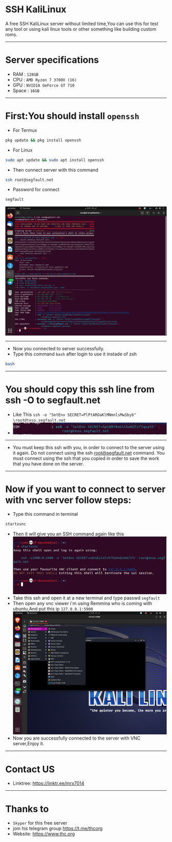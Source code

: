 # SSH KaliLinux
A free SSH KaliLinux server without limited time,You can use this for test any tool or using kali linux tools or other something like building custom roms.
_________________________________________________
# Server specifications
- RAM : `128GB`
- CPU : `AMD Ryzen 7 3700X (16)`
- GPU : `NVIDIA GeForce GT 710`
- Space : `16GB`
_________________________________________________
# First:You should install `openssh`

- For Termux
```sh
pkg update && pkg install openssh
```
- For Linux
```sh
sudo apt update && sudo apt install openssh
```
- Then connect server with this command
```sh
ssh root@segfault.net
```
- Password for connect
```sh
segfault
```
<img src="img/server.png"></a>
______________________________
- Now you connected to server successfully.
- Type this command `bash` after login to use it instade of zsh
```sh
bash
```
______________________________
# You should copy this ssh line from ssh -O to segfault.net
- Like This `ssh -o "SetEnv SECRET=PlPtAROaKlMNmnlsMwSbyb" \root@teso.segfault.net`
- <img src="img/ssh.jpg"></a>
___________________________________________________________________________________
- You must keep this ssh with you, in order to connect to the server using it again. Do not connect using the ssh root@segfault.net command. You must connect using the ssh that you copied in order to save the work that you have done on the server.
___________________________________________________________________________________
# Now if you want to connect to server with vnc server follow steps:
- Type this command in terminal
```sh 
startxvnc
```
- Then it will give you an SSH command again like this
<img src="img/sshvnc.jpg"></a>
- Take this ssh and open it at a new terminal and type passwd `segfault`
- Then open any vnc viewer i'm using Remmina who is coming with ubuntu,And put this ip `127.0.0.1:5900`
<img src="img/sshdisplay.png"></a>
- Now you are successfully connected to the server with VNC server,Enjoy it.
___________________________________________________________________________________
# Contact US
- Linktree: https://linktr.ee/mrx7014
___________________________________________________________________________________
# Thanks to 
- `Skyper` for this free server
- join his telegram group https://t.me/thcorg
- Website: https://www.thc.org

